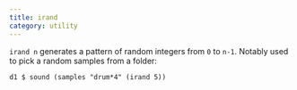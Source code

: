 ```yaml
---
title: irand
category: utility
---
```


`irand n` generates a pattern of random integers from `0` to `n-1`. Notably used to pick a random
samples from a folder:

~~~~{haskell}
d1 $ sound (samples "drum*4" (irand 5))
~~~~

